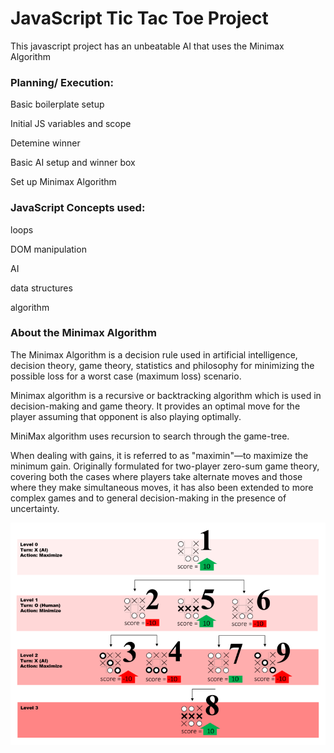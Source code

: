 # JavaScript Tic Tac Toe Project

This javascript project has an unbeatable AI that uses the 
Minimax Algorithm

### Planning/ Execution:
Basic boilerplate setup

Initial JS variables and scope

Detemine winner

Basic AI setup and winner box

Set up Minimax Algorithm

### JavaScript Concepts used:
loops

DOM manipulation

AI

data structures

algorithm

### About the Minimax Algorithm 

The Minimax Algorithm is a decision rule used in artificial intelligence, decision theory, game theory, statistics and philosophy for minimizing the possible loss for a worst case (maximum loss) scenario.

Minimax algorithm is a recursive or backtracking algorithm which is used in decision-making and game theory. It provides an optimal move for the player assuming that opponent is also playing optimally.

MiniMax algorithm uses recursion to search through the game-tree.

When dealing with gains, it is referred to as "maximin"—to maximize the minimum gain. Originally formulated for two-player zero-sum game theory, covering both the cases where players take alternate moves and those where they make simultaneous moves, it has also been extended to more complex games and to general decision-making in the presence of uncertainty.

![](minimax.jpg)